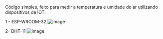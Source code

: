 Código simples, feito para medir a temperatura e umidade do ar utilizando dispositivos de IOT. 


1 - ESP-WROOM-32
![image](https://github.com/gvc2010/IOT/assets/108076900/1041c62f-db16-411c-a064-9589f104a507)

2- DHT-11
![image](https://github.com/gvc2010/IOT/assets/108076900/d39261d5-b968-43cc-be03-c5473d321de3)
